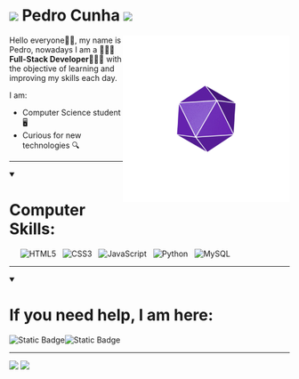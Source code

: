 # <img src="https://cdn3.emoji.gg/emojis/66957-d20.png" width="55px"> Pedro Cunha <img src="https://cdn3.emoji.gg/emojis/66957-d20.png" width="55px">

<img src="dice.gif" width="300px" height="auto" align="right">

<p align="left">Hello everyone👋🏽, my name is Pedro, nowadays I am a <strong>👨🏽‍💻Full-Stack Developer👨🏽‍💻</strong> with the objective of learning and improving my skills each day.</p>

I am:

- Computer Science student 🖥️
- Curious for new technologies 🔍

---

<details open="true">

<summary> 
  
  # Computer Skills:

</summary>

<div>
  &nbsp;&nbsp;&nbsp;
 &nbsp;<img src="https://cdn.jsdelivr.net/gh/devicons/devicon@latest/icons/html5/html5-original.svg" title="html5" alt="HTML5" width="40" height="40"/>&nbsp;
 &nbsp;<img src="https://cdn.jsdelivr.net/gh/devicons/devicon@latest/icons/css3/css3-original.svg" title="css3" alt="CSS3" width="40" height="40"/>&nbsp;
 &nbsp;<img src="https://cdn.jsdelivr.net/gh/devicons/devicon@latest/icons/javascript/javascript-original.svg" title="js" alt="JavaScript" width="40" height="40"/>&nbsp;
 &nbsp;<img src="https://cdn.jsdelivr.net/gh/devicons/devicon@latest/icons/python/python-original.svg" title="python" alt="Python" width="40" height="40"/>&nbsp;
 &nbsp;<img src="https://cdn.jsdelivr.net/gh/devicons/devicon@latest/icons/mysql/mysql-original.svg" title="mysql" alt="MySQL" width="40" height="40"/>&nbsp;
</div>

</details>

---


<details open="true">

<summary> 

# If you need help, I am here:

</summary>

<div>
  
[<img alt="Static Badge" src="https://img.shields.io/badge/Linkedin-_?style=for-the-badge&logo=linkedin&color=%230962BB&link=https%3A%2F%2Fwww.linkedin.com%2Fin%2Fpedrotcunha%2F" align="left">](https://www.linkedin.com/in/pedrotcunha/)

[<img alt="Static Badge" src="https://img.shields.io/badge/Gmail-_?style=for-the-badge&logo=gmail&color=white" align="left">](mailto:teoficunha@gmail.com)

</div>

</details>

<br>

---


<div align = "left">
<img height = "200em" src="https://github-readme-stats.vercel.app/api/top-langs/?username=pedrotcunha&show_icons=true&theme=synthwave&count_private=true"/>
<img height = "200em" src="https://github-readme-stats.vercel.app/api?username=pedrotcunha&show_icons=true&show_icons=true&theme=synthwave&count_private=true"/>
</div>
